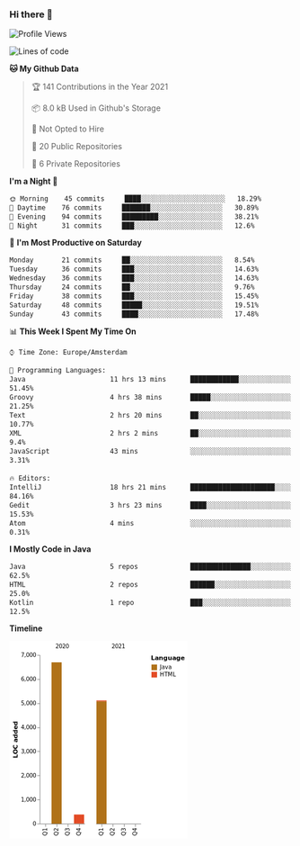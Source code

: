 ### Hi there 👋


<!--START_SECTION:waka-->
![Profile Views](http://img.shields.io/badge/Profile%20Views-58-blue)

![Lines of code](https://img.shields.io/badge/From%20Hello%20World%20I%27ve%20Written-12191%20lines%20of%20code-blue)

**🐱 My Github Data** 

> 🏆 141 Contributions in the Year 2021
 > 
> 📦 8.0 kB Used in Github's Storage 
 > 
> 🚫 Not Opted to Hire
 > 
> 📜 20 Public Repositories 
 > 
> 🔑 6 Private Repositories  
 > 
**I'm a Night 🦉** 

```text
🌞 Morning    45 commits     ████░░░░░░░░░░░░░░░░░░░░░   18.29% 
🌆 Daytime    76 commits     ███████░░░░░░░░░░░░░░░░░░   30.89% 
🌃 Evening    94 commits     █████████░░░░░░░░░░░░░░░░   38.21% 
🌙 Night      31 commits     ███░░░░░░░░░░░░░░░░░░░░░░   12.6%

```
📅 **I'm Most Productive on Saturday** 

```text
Monday       21 commits     ██░░░░░░░░░░░░░░░░░░░░░░░   8.54% 
Tuesday      36 commits     ███░░░░░░░░░░░░░░░░░░░░░░   14.63% 
Wednesday    36 commits     ███░░░░░░░░░░░░░░░░░░░░░░   14.63% 
Thursday     24 commits     ██░░░░░░░░░░░░░░░░░░░░░░░   9.76% 
Friday       38 commits     ███░░░░░░░░░░░░░░░░░░░░░░   15.45% 
Saturday     48 commits     █████░░░░░░░░░░░░░░░░░░░░   19.51% 
Sunday       43 commits     ████░░░░░░░░░░░░░░░░░░░░░   17.48%

```


📊 **This Week I Spent My Time On** 

```text
⌚︎ Time Zone: Europe/Amsterdam

💬 Programming Languages: 
Java                     11 hrs 13 mins      ████████████░░░░░░░░░░░░░   51.45% 
Groovy                   4 hrs 38 mins       █████░░░░░░░░░░░░░░░░░░░░   21.25% 
Text                     2 hrs 20 mins       ██░░░░░░░░░░░░░░░░░░░░░░░   10.77% 
XML                      2 hrs 2 mins        ██░░░░░░░░░░░░░░░░░░░░░░░   9.4% 
JavaScript               43 mins             ░░░░░░░░░░░░░░░░░░░░░░░░░   3.31%

🔥 Editors: 
IntelliJ                 18 hrs 21 mins      █████████████████████░░░░   84.16% 
Gedit                    3 hrs 23 mins       ████░░░░░░░░░░░░░░░░░░░░░   15.53% 
Atom                     4 mins              ░░░░░░░░░░░░░░░░░░░░░░░░░   0.31%

```

**I Mostly Code in Java** 

```text
Java                     5 repos             ███████████████░░░░░░░░░░   62.5% 
HTML                     2 repos             ██████░░░░░░░░░░░░░░░░░░░   25.0% 
Kotlin                   1 repo              ███░░░░░░░░░░░░░░░░░░░░░░   12.5%

```


**Timeline**

![Chart not found](https://raw.githubusercontent.com/powercasgamer/powercasgamer/master/charts/bar_graph.png) 


<!--END_SECTION:waka-->
